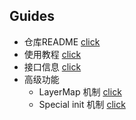 ## Guides

-   仓库README  [click](../README.md)
-   使用教程  [click](Tutorial.md)
-   接口信息  [click](Interface.md)
-   高级功能
    -   LayerMap 机制  [click](LayerMap.md)
    -   Special init 机制  [click](SpecialInit.md)
